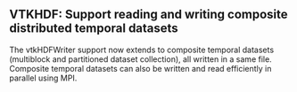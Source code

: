 ## VTKHDF: Support reading and writing composite distributed temporal datasets

The vtkHDFWriter support now extends to composite temporal datasets (multiblock and partitioned dataset collection), all written in a same file.
Composite temporal datasets can also be written and read efficiently in parallel using MPI.
